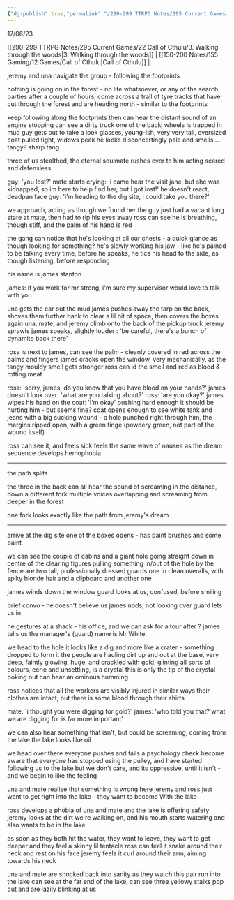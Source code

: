 ```yaml
---
{"dg-publish":true,"permalink":"/290-299 TTRPG Notes/295 Current Games/22 Call of Cthulu/4. Whats underneath/"}
---
```



17/06/23

[[290-299 TTRPG Notes/295 Current Games/22 Call of Cthulu/3. Walking through the woods\|3. Walking through the woods]] | [[150-200 Notes/155 Gaming/12 Games/Call of Cthulu\|Call of Cthulu]] | 

jeremy and una navigate the group - following the footprints

nothing is going on in the forest - no life whatsoever, or any of the search parties
after a couple of hours, come across a trail of tyre tracks that have cut through the forest and are heading north - similar to the footprints

keep following along the footprints
then can hear the distant sound of an engine stopping
can see a dirty truck
one of the backj wheels is trapped in mud
guy gets out to take a look
	glasses, young-ish, very very tall, oversized coat pulled tight, widows peak
	he looks disconcertingly pale
	and smells ... tangy? sharp tang

three of us stealthed, the eternal soulmate rushes over to him
	acting scared and defensless

guy: 'you lost?'
mate starts crying: 'i came hear the visit jane, but she was kidnapped, so im here to help find her, but i got lost!'
he doesn't react, deadpan face
guy: 'i'm heading to the dig site, i could take you there?'

we approach, acting as though we found her
the guy just had a vacant long stare at mate, then had to rip his eyes away
ross can see he Is breathing, though stiff, and the palm of his hand is red

the gang can notice that he's looking at all our chests - a quick glance as though looking for something?
he's slowly working his jaw - like he's pained to be talking
every time, before he speaks, he tics his head to the side, as though listening, before responding

his name is james stanton

james: if you work for mr strong, i'm sure my supervisor would love to talk with you

una gets the car out the mud
james pushes away the tarp on the back, shoves them further back to clear a lil bit of space, then covers the boxes again
una, mate, and jeremy climb onto the back of the pickup truck
jeremy sprawls
james speaks, slightly louder : 'be careful, there's a bunch of dynamite back there'

ross is next to james, can see the palm - cleanly covered in red across the palms and fingers
james cracks open the window, very mechanically, as the tangy mouldy smell gets stronger
ross can id the smell and red as blood & rotting meat

ross: 'sorry, james, do you know that you have blood on your hands?'
james doesn't look over: 'what are you talking about?'
ross: 'are you okay?'
james wipes his hand on the coat: 'i'm okay'
pushing hard enough it should be hurting him - but seems fine?
coat opens enough to see white tank and jeans
	with a big sucking wound - a hole punched right through him, the margins ripped open, with a green tinge (powdery green, not part of the wound itself)

ross can see it, and feels sick
	feels the same wave of nausea as the dream sequence
	develops hemophobia

---

the path splits

the three in the back can all hear the sound of screaming in the distance, down a different fork
	multiple voices overlapping and screaming
	from deeper in the forest

one fork looks exactly like the path from jeremy's dream

---

arrive at the dig site
one of the boxes opens - has paint brushes and some paint

we can see the couple of cabins
and a giant hole going straight down in centre of the clearing
figures pulling something in/out of the hole
by the fence are two tall, professionally dressed guards
	one in clean overalls, with spiky blonde hair and a clipboard
	and another one

james winds down the window
guard looks at us, confused, before smiling

brief convo - he doesn't believe us
james nods, not looking over
guard lets us in

he gestures at a shack - his office, and we can ask for a tour after ? 
james tells us the manager's (guard) name is Mr White.

we head to the hole
	it looks like a dig and more like a crater - something dropped to form it
	the people are hauling dirt up and out
	at the base, very deep, faintly glowing, huge, and crackled with gold, glinting all sorts of colours, eerie and unsettling, is a crystal
	this is only the tip of the crystal poking out
	can hear an ominous humming

ross notices that all the workers are visibly injured in similar ways
	their clothes are intact, but there is some blood through their shirts

mate: 'i thought you were digging for gold?'
james: 'who told you that? what we are digging for is far more important'

we can also hear something that isn't, but could be screaming, coming from the lake
the lake looks like oil

we head over there
	everyone pushes and fails a psychology check
	become aware that everyone has stopped using the pulley, and have started following us to the lake
	but we don't care, and its oppressive, until it isn't - and we begin to like the feeling

una and mate realise that something is wrong here
jeremy and ross just want to get right into the lake - they want to become With the lake

ross develops a phobia of una and mate
	and the lake is offering safety
jeremy looks at the dirt we're walking on, and his mouth starts watering
	and also wants to be in the lake

as soon as they both hit the water, they want to leave, they want to get deeper
and they feel a skinny lil tentacle
	ross can feel it snake around their neck and rest on his face
	jeremy feels it curl around their arm, aiming towards his neck

una and mate are shocked back into sanity as they watch this pair run into the lake
	can see at the far end of the lake, can see three yellowy stalks pop out and are lazily blinking at us